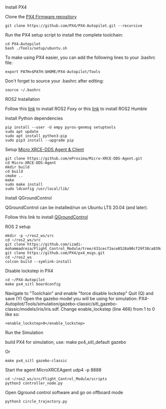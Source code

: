 Install PX4

Clone the [PX4 Firmware repository](https://github.com/PX4/PX4-Autopilot)

    git clone https://github.com/PX4/PX4-Autopilot.git --recursive

Run the PX4 setup script to install the complete toolchain:

    cd PX4-Autopilot
    bash ./Tools/setup/ubuntu.sh

To make using PX4 easier, you can add the following lines to your .bashrc file:

    export PATH=$PATH:$HOME/PX4-Autopilot/Tools

Don't forget to source your .bashrc after editing:

    source ~/.bashrc

ROS2 Installation

Follow this [link](https://docs.ros.org/en/foxy/Installation/Ubuntu-Install-Debians.html) to install ROS2 Foxy or this [link](https://docs.ros.org/en/humble/) to install ROS2 Humble 

Install Python dependencies

    pip install --user -U empy pyros-genmsg setuptools
    sudo apt update
    sudo apt install python3-pip
    sudo pip3 install --upgrade pip

Setup [Micro XRCE-DDS Agent & Client](https://docs.px4.io/main/en/middleware/uxrce_dds.html) 

    git clone https://github.com/eProsima/Micro-XRCE-DDS-Agent.git    
    cd Micro-XRCE-DDS-Agent
    mkdir build
    cd build
    cmake ..
    make
    sudo make install
    sudo ldconfig /usr/local/lib/



Install QGroundControl

QGroundControl can be installed/run on Ubuntu LTS 20.04 (and later).

Follow this link to install [QGroundControl](https://docs.qgroundcontrol.com/master/en/qgc-user-guide/getting_started/download_and_install.html)


ROS 2 setup

    mkdir -p ~/ros2_ws/src
    cd ~/ros2_ws/src
    git clone https://github.com/izadi-mohammadreza/Flight_Control_Module/tree/431cecf3ace8528a90cf29f38ca839addebaead2
    git clone https://github.com/PX4/px4_msgs.git
    cd ~/ros2_ws
    colcon build --symlink-install

Disable lockstep in PX4

    cd ~/PX4-Autopilot
    make px4_sitl boardconfig

Navigate to "Toolchain" and enable "force disable lockstep"
Quit (Q) and save (Y)
Open the gazebo model you will be using for simulation: PX4-Autopilot/Tools/simulation/gazebo-classic/sitl_gazebo-classic/models/iris/iris.sdf.
Change enable_lockstep (line 466) from 1 to 0 like so:

    <enable_lockstep>0</enable_lockstep>

Run the Simulation

build PX4 for simulation, use:
    make px4_sitl_default gazebo 

Or

    make px4_sitl gazebo-classic

Start the agent
    MicroXRCEAgent udp4 -p 8888


    cd ~/ros2_ws/src/Flight_Control_Module/scripts
    python3 controller_node.py

Open Qground control software and go on offboard mode

    python3 circle_trajectory.py



